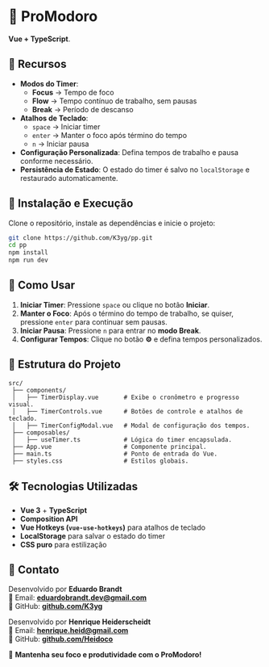 # 🍅 ProModoro

**Vue + TypeScript**.

## 📌 Recursos
- **Modos do Timer**:
  - **Focus** → Tempo de foco
  - **Flow** → Tempo contínuo de trabalho, sem pausas
  - **Break** → Período de descanso
- **Atalhos de Teclado**:
  - `space` → Iniciar timer
  - `enter` → Manter o foco após término do tempo
  - `n` → Iniciar pausa
- **Configuração Personalizada**: Defina tempos de trabalho e pausa conforme necessário.
- **Persistência de Estado**: O estado do timer é salvo no `localStorage` e restaurado automaticamente.

## 🚀 Instalação e Execução
Clone o repositório, instale as dependências e inicie o projeto:

```bash
git clone https://github.com/K3yg/pp.git
cd pp
npm install
npm run dev
```

## 🎯 Como Usar
1. **Iniciar Timer**: Pressione `space` ou clique no botão **Iniciar**.
2. **Manter o Foco**: Após o término do tempo de trabalho, se quiser, pressione `enter` para continuar sem pausas.
3. **Iniciar Pausa**: Pressione `n` para entrar no **modo Break**.
4. **Configurar Tempos**: Clique no botão **⚙️** e defina tempos personalizados.

## 📂 Estrutura do Projeto
```
src/
 ├── components/
 │   ├── TimerDisplay.vue       # Exibe o cronômetro e progresso visual.
 │   ├── TimerControls.vue      # Botões de controle e atalhos de teclado.
 │   ├── TimerConfigModal.vue   # Modal de configuração dos tempos.
 ├── composables/
 │   ├── useTimer.ts            # Lógica do timer encapsulada.
 ├── App.vue                    # Componente principal.
 ├── main.ts                    # Ponto de entrada do Vue.
 ├── styles.css                 # Estilos globais.
```

## 🛠️ Tecnologias Utilizadas
- **Vue 3** + **TypeScript**
- **Composition API**
- **Vue Hotkeys (`vue-use-hotkeys`)** para atalhos de teclado
- **LocalStorage** para salvar o estado do timer
- **CSS puro** para estilização


## 📩 Contato
Desenvolvido por **Eduardo Brandt**  
📧 Email: **eduardobrandt.dev@gmail.com**  
🔗 GitHub: **[github.com/K3yg](https://github.com/K3yg)**

Desenvolvido por **Henrique Heiderscheidt**  
📧 Email: **henrique.heid@gmail.com**  
🔗 GitHub: **[github.com/Heidoco](https://github.com/Heidoco)**  

🎯 **Mantenha seu foco e produtividade com o ProModoro!**
